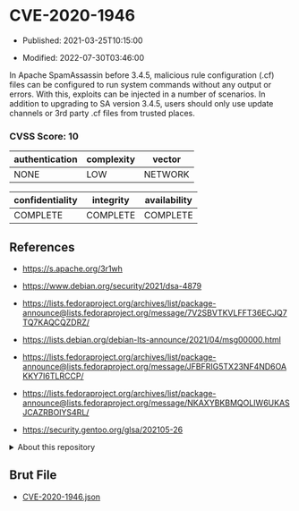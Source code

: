 # CVE-2020-1946

- Published: 2021-03-25T10:15:00

- Modified: 2022-07-30T03:46:00

In Apache SpamAssassin before 3.4.5, malicious rule configuration (.cf) files can be configured to run system commands without any output or errors. With this, exploits can be injected in a number of scenarios. In addition to upgrading to SA version 3.4.5, users should only use update channels or 3rd party .cf files from trusted places.

### CVSS Score: **10**

| authentication | complexity | vector |
| --- | --- | --- |
| NONE | LOW | NETWORK |

| confidentiality | integrity | availability |
| --- | --- | --- |
| COMPLETE | COMPLETE | COMPLETE |

## References

* https://s.apache.org/3r1wh

* https://www.debian.org/security/2021/dsa-4879

* https://lists.fedoraproject.org/archives/list/package-announce@lists.fedoraproject.org/message/7V2SBVTKVLFFT36ECJQ7TQ7KAQCQZDRZ/

* https://lists.debian.org/debian-lts-announce/2021/04/msg00000.html

* https://lists.fedoraproject.org/archives/list/package-announce@lists.fedoraproject.org/message/JFBFRIG5TX23NF4ND6OAKKY7I6TLRCCP/

* https://lists.fedoraproject.org/archives/list/package-announce@lists.fedoraproject.org/message/NKAXYBKBMQOLIW6UKASJCAZRBOIYS4RL/

* https://security.gentoo.org/glsa/202105-26

<details>
<summary>About this repository</summary> 

  This repository is part of the project [Live Hack CVE](https://github.com/Live-Hack-CVE). Main website can be found [www.live-hack.org](https://www.live-hack.org) 
  
  Made by [Sn0wAlice](https://github.com/Sn0wAlice) for the people that care about security and need to have a feed of the latest CVEs. Hope you enjoy it, don't forget to star the repo and follow me on [Twitter](https://twitter.com/Sn0wAlice) and [Github](https://github.com/Sn0wAlice). And that is my [personnal website](https://www.alice-snow.me/)

  - [Home Page](https://github.com/Live-Hack-CVE)
  - [Framework](https://github.com/Live-Hack-CVE/cve-framework)
  - [CVE database](https://github.com/Live-Hack-CVE/full_database)
  - [Changelog](https://github.com/Live-Hack-CVE/Changelog)
</details>

## Brut File

* [CVE-2020-1946.json](https://raw.githubusercontent.com/Live-Hack-CVE/full_database/main/cves/2020/CVE-2020-1946.json)

